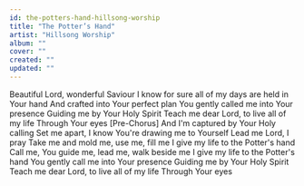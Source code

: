 ```yaml
---
id: the-potters-hand-hillsong-worship
title: "The Potter’s Hand"
artist: "Hillsong Worship"
album: ""
cover: ""
created: ""
updated: ""
---
```


Beautiful Lord, wonderful Saviour
I know for sure all of my days are held in Your hand
And crafted into Your perfect plan
You gently called me into Your presence
Guiding me by Your Holy Spirit
Teach me dear Lord, to live all of my life
Through Your eyes
[Pre-Chorus]
And I'm captured by Your Holy calling
Set me apart, I know You're drawing me to Yourself
Lead me Lord, I pray
Take me and mold me, use me, fill me
I give my life to the Potter's hand
Call me, You guide me, lead me, walk beside me
I give my life to the Potter's hand
You gently call me into Your presence
Guiding me by Your Holy Spirit
Teach me dear Lord, to live all of my life
Through Your eyes